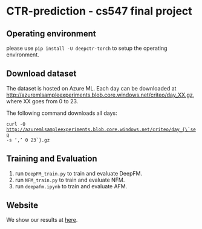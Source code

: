 # CTR-prediction - cs547 final project
## Operating environment

please use `pip install -U deepctr-torch` to setup the operating environment.

## Download dataset

The dataset is hosted on Azure ML.
Each day can be downloaded at http://azuremlsampleexperiments.blob.core.windows.net/criteo/day_XX.gz, where XX goes from 0 to 23.

The following command downloads all days:

<code>curl -O http://azuremlsampleexperiments.blob.core.windows.net/criteo/day_{\`seq -s ‘,’ 0 23\`}.gz</code>

## Training and Evaluation

1. run `DeepFM_train.py` to train and evaluate DeepFM.
2. run `NFM_train.py` to train and evaluate NFM.
3. run `deepafm.ipynb` to train and evaluate AFM.

 ## Website

We show our results at [here](https://888king.github.io/CTR-prediction/).